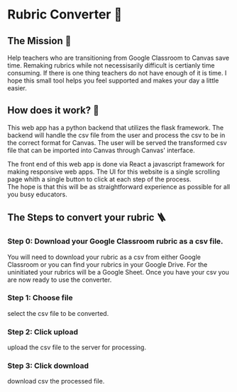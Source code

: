 # Rubric Converter 📝
   
   
## The Mission 🎯
Help teachers who are transitioning from Google Classroom to Canvas save time.
Remaking rubrics while not necessisarily difficult is certianly time consuming.
If there is one thing teachers do not have enough of it is time.
I hope this small tool helps you feel supported and makes your day a little easier.

## How does it work? 🤨

This web app has a python backend that utilizes the flask framework.
The backend will handle the csv file from the user and process the csv to be in the correct format for Canvas.
The user will be served the transformed csv file that can be imported into Canvas through Canvas' interface.
   
The front end of this web app is done via React a javascript framework for making responsive web apps. 
The UI for this website is a single scrolling page whith a single button to click at each step of the process.  
The hope is that this will be as straightforward experience as possible for all you busy educators.

## The Steps to convert your rubric 🪜
### Step 0: Download your Google Classroom rubric as a csv file.
You will need to download your rubric as a csv from either Google Classroom or you can find your rubrics in your Google Drive.
For the uninitiated your rubrics will be a Google Sheet. Once you have your csv you are now ready to use the converter.

### Step 1: Choose file
select the csv file to be converted.
### Step 2: Click upload
upload the csv file to the server for processing.
### Step 3: Click download
download csv the processed file.
